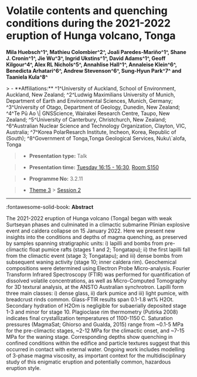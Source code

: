 # Volatile contents and quenching conditions during the 2021-2022 eruption of Hunga volcano, Tonga

**Mila Huebsch^1^, Mathieu Colombier^2^, Joali Paredes-Mariño^1^, Shane J. Cronin^1^, Jie Wu^3^, Ingrid Ukstins^1^, David Adams^1^, Geoff Kilgour^4^, Alex RL Nichols^5^, Annahlise Hall^1^, Annaleise Klein^6^, Benedicta Arhatari^6^, Andrew Stevenson^6^, Sung-Hyun Park^7^ and Taaniela Kula^8^**

<!-- more -->> - **Affiliations:** ^1^University of Auckland, School of Environment, Auckland, New Zealand; ^2^Ludwig Maximilians University of Munich, Department of Earth and Environmental Sciences, Munich, Germany; ^3^University of Otago, Department of Geology, Dunedin, New Zealand; ^4^Te Pū Ao \| GNSScience, Wairakei Research Centre, Taupo, New Zealand; ^5^University of Canterbury, Christchurch, New Zealand; ^6^Australian Nuclear Science and Technology Organization, Clayton, VIC, Australia; ^7^Korea PolarResarch Institute, Incheon, Korea, Republic of (South); ^8^Government of Tonga,Tonga Geological Services, Nuku\`alofa, Tonga

> - **Presentation type:** Talk

> - **Presentation time:** [Tuesday 16:15 - 16:30](../sessions_comparison.md#__tabbed_2_1), [Room S150](../maps_venue.md#__tabbed_1_2)

> - **Programme No:** 3.2.11

> - [Theme 3](../theme3.md) > [Session 2](../sessions/session-3-2.md)

--- 

:fontawesome-solid-book: **Abstract**

The 2021-2022 eruption of Hunga volcano (Tonga) began with weak Surtseyan phases and culminated in a climactic submarine Plinian explosive event and caldera collapse on 15 January 2022. Here we present new insights into the conditions and depths of magma quenching, as preserved by samples spanning stratigraphic units: i) lapilli and bombs from pre-climactic float pumice rafts (stages 1 and 2; Tongatapu); ii) the first lapilli fall from the climactic event (stage 3; Tongatapu); and iii) dense bombs from subsequent waning activity (stage 10; inner caldera rim). Geochemical compositions were determined using Electron Probe Micro-analysis. Fourier Transform Infrared Spectroscopy (FTIR) was performed for quantification of dissolved volatile concentrations, as well as Micro-Computed Tomography for 3D textural analysis, at the ANSTO Australian synchrotron. Lapilli form three main classes: i) dense glass, ii) dark pumice and iii) light pumice, with breadcrust rinds common. Glass-FTIR results span 0.1-1.8 wt% H2Ot. Secondary hydration of H2Om is negligible for subaerially deposited stage 1-3 and minor for stage 10. Plagioclase rim thermometry (Putirka 2008) indicates final crystallization temperatures of 1100-1150 C. Saturation pressures (MagmaSat; Ghiorso and Gualda, 2015) range from ~0.1-5 MPa for the pre-climactic stages, ~2-12 MPa for the climactic onset, and ~7-15 MPa for the waning stage. Corresponding depths show quenching in confined conditions within the edifice and particle textures suggest that this occurred in contact with external water. Ongoing work includes modelling of 3-phase magma viscosity, as important context for the multidisciplinary study of this enigmatic eruption and potentially common, hazardous eruption style.

